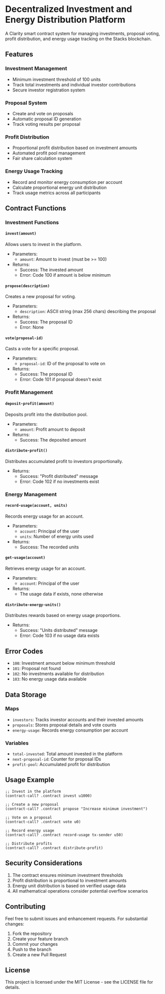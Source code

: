 # Decentralized Investment and Energy Distribution Platform

A Clarity smart contract system for managing investments, proposal voting, profit distribution, and energy usage tracking on the Stacks blockchain.

## Features

### Investment Management
- Minimum investment threshold of 100 units
- Track total investments and individual investor contributions
- Secure investor registration system

### Proposal System
- Create and vote on proposals
- Automatic proposal ID generation
- Track voting results per proposal

### Profit Distribution
- Proportional profit distribution based on investment amounts
- Automated profit pool management
- Fair share calculation system

### Energy Usage Tracking
- Record and monitor energy consumption per account
- Calculate proportional energy unit distribution
- Track usage metrics across all participants

## Contract Functions

### Investment Functions

#### `invest(amount)`
Allows users to invest in the platform.
- Parameters:
    - `amount`: Amount to invest (must be >= 100)
- Returns:
    - Success: The invested amount
    - Error: Code 100 if amount is below minimum

#### `propose(description)`
Creates a new proposal for voting.
- Parameters:
    - `description`: ASCII string (max 256 chars) describing the proposal
- Returns:
    - Success: The proposal ID
    - Error: None

#### `vote(proposal-id)`
Casts a vote for a specific proposal.
- Parameters:
    - `proposal-id`: ID of the proposal to vote on
- Returns:
    - Success: The proposal ID
    - Error: Code 101 if proposal doesn't exist

### Profit Management

#### `deposit-profit(amount)`
Deposits profit into the distribution pool.
- Parameters:
    - `amount`: Profit amount to deposit
- Returns:
    - Success: The deposited amount

#### `distribute-profit()`
Distributes accumulated profit to investors proportionally.
- Returns:
    - Success: "Profit distributed" message
    - Error: Code 102 if no investments exist

### Energy Management

#### `record-usage(account, units)`
Records energy usage for an account.
- Parameters:
    - `account`: Principal of the user
    - `units`: Number of energy units used
- Returns:
    - Success: The recorded units

#### `get-usage(account)`
Retrieves energy usage for an account.
- Parameters:
    - `account`: Principal of the user
- Returns:
    - The usage data if exists, none otherwise

#### `distribute-energy-units()`
Distributes rewards based on energy usage proportions.
- Returns:
    - Success: "Units distributed" message
    - Error: Code 103 if no usage data exists

## Error Codes

- `100`: Investment amount below minimum threshold
- `101`: Proposal not found
- `102`: No investments available for distribution
- `103`: No energy usage data available

## Data Storage

### Maps
- `investors`: Tracks investor accounts and their invested amounts
- `proposals`: Stores proposal details and vote counts
- `energy-usage`: Records energy consumption per account

### Variables
- `total-invested`: Total amount invested in the platform
- `next-proposal-id`: Counter for proposal IDs
- `profit-pool`: Accumulated profit for distribution

## Usage Example

```clarity
;; Invest in the platform
(contract-call? .contract invest u1000)

;; Create a new proposal
(contract-call? .contract propose "Increase minimum investment")

;; Vote on a proposal
(contract-call? .contract vote u0)

;; Record energy usage
(contract-call? .contract record-usage tx-sender u50)

;; Distribute profits
(contract-call? .contract distribute-profit)
```

## Security Considerations

1. The contract ensures minimum investment thresholds
2. Profit distribution is proportional to investment amounts
3. Energy unit distribution is based on verified usage data
4. All mathematical operations consider potential overflow scenarios

## Contributing

Feel free to submit issues and enhancement requests. For substantial changes:

1. Fork the repository
2. Create your feature branch
3. Commit your changes
4. Push to the branch
5. Create a new Pull Request

## License

This project is licensed under the MIT License - see the LICENSE file for details.
